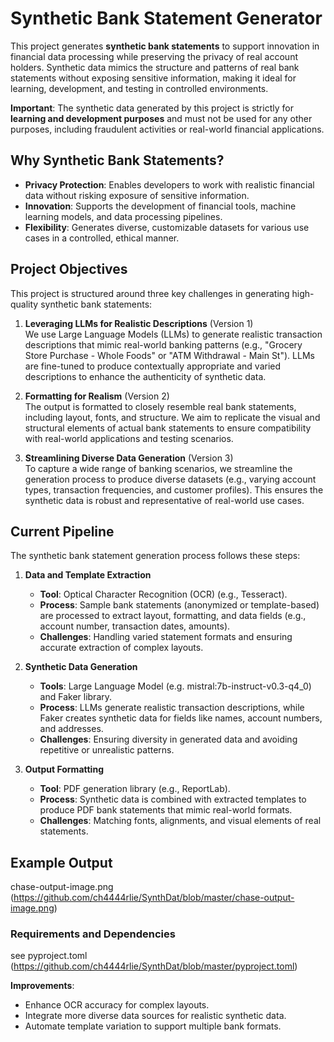 # Synthetic Bank Statement Generator

This project generates **synthetic bank statements** to support innovation in financial data processing while preserving the privacy of real account holders. Synthetic data mimics the structure and patterns of real bank statements without exposing sensitive information, making it ideal for learning, development, and testing in controlled environments.

**Important**: The synthetic data generated by this project is strictly for **learning and development purposes** and must not be used for any other purposes, including fraudulent activities or real-world financial applications.

## Why Synthetic Bank Statements?
- **Privacy Protection**: Enables developers to work with realistic financial data without risking exposure of sensitive information.
- **Innovation**: Supports the development of financial tools, machine learning models, and data processing pipelines.
- **Flexibility**: Generates diverse, customizable datasets for various use cases in a controlled, ethical manner.

## Project Objectives

This project is structured around three key challenges in generating high-quality synthetic bank statements:

1. **Leveraging LLMs for Realistic Descriptions** (Version 1)  
   We use Large Language Models (LLMs) to generate realistic transaction descriptions that mimic real-world banking patterns (e.g., "Grocery Store Purchase - Whole Foods" or "ATM Withdrawal - Main St"). LLMs are fine-tuned to produce contextually appropriate and varied descriptions to enhance the authenticity of synthetic data.

2. **Formatting for Realism** (Version 2)  
   The output is formatted to closely resemble real bank statements, including layout, fonts, and structure. We aim to replicate the visual and structural elements of actual bank statements to ensure compatibility with real-world applications and testing scenarios.

3. **Streamlining Diverse Data Generation** (Version 3)  
   To capture a wide range of banking scenarios, we streamline the generation process to produce diverse datasets (e.g., varying account types, transaction frequencies, and customer profiles). This ensures the synthetic data is robust and representative of real-world use cases.

## Current Pipeline

The synthetic bank statement generation process follows these steps:

1. **Data and Template Extraction**  
   - **Tool**: Optical Character Recognition (OCR) (e.g., Tesseract).  
   - **Process**: Sample bank statements (anonymized or template-based) are processed to extract layout, formatting, and data fields (e.g., account number, transaction dates, amounts).  
   - **Challenges**: Handling varied statement formats and ensuring accurate extraction of complex layouts.

2. **Synthetic Data Generation**  
   - **Tools**: Large Language Model (e.g. mistral:7b-instruct-v0.3-q4_0) and Faker library.  
   - **Process**: LLMs generate realistic transaction descriptions, while Faker creates synthetic data for fields like names, account numbers, and addresses.  
   - **Challenges**: Ensuring diversity in generated data and avoiding repetitive or unrealistic patterns.

3. **Output Formatting**  
   - **Tool**: PDF generation library (e.g., ReportLab).  
   - **Process**: Synthetic data is combined with extracted templates to produce PDF bank statements that mimic real-world formats.  
   - **Challenges**: Matching fonts, alignments, and visual elements of real statements.

## Example Output
chase-output-image.png (https://github.com/ch4444rlie/SynthDat/blob/master/chase-output-image.png)

### Requirements and Dependencies
see pyproject.toml (https://github.com/ch4444rlie/SynthDat/blob/master/pyproject.toml)

**Improvements**:  
- Enhance OCR accuracy for complex layouts.  
- Integrate more diverse data sources for realistic synthetic data.  
- Automate template variation to support multiple bank formats.
